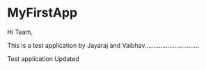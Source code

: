 # MyFirstApp

Hi Team,

This is a test application by Jayaraj and Vaibhav...............................

Test application Updated

